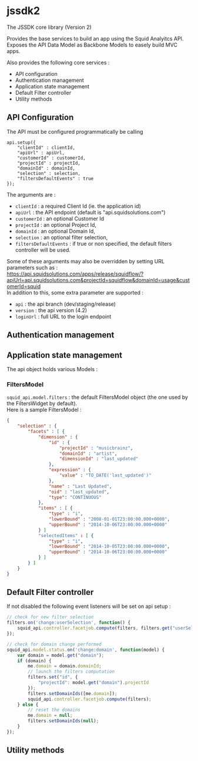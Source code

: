 jssdk2
======

The JSSDK core library (Version 2)

Provides the base services to build an app using the Squid Analyitcs API. 
Exposes the API Data Model as Backbone Models to easely build MVC apps.

Also provides the following core services :
* API configuration
* Authentication management
* Application state management
* Default Filter controller
* Utility methods

## API Configuration

The API must be configured programmatically be calling
```
api.setup({
    "clientId" : clientId,
	"apiUrl" : apiUrl,
	"customerId" : customerId,
    "projectId" : projectId,
    "domainId" : domainId,
    "selection" : selection,
    "filtersDefaultEvents" : true
});
```

The arguments are :  
* `clientId` : a required Client Id (ie. the application id)
* `apiUrl` : the API endpoint (default is "api.squidsolutions.com")
* `customerId` : an optional Customer Id
* `projectId` : an optional Project Id,
* `domainId` : an optional Domain Id,
* `selection` : an optional filter selection,
* `filtersDefaultEvents` : if true or non specified, the default filters controller will be used.

Some of these arguments may also be overridden by setting URL parameters such as :  
https://api.squidsolutions.com/apps/release/squidflow/?apiUrl=api.squidsolutions.com&projectId=squidflow&domainId=usage&customerId=squid  
In addition to this, some extra parameter are supported :  
* `api` : the api branch (dev/staging/release)
* `version` : the api version (4.2)
* `loginUrl` : full URL to the login endpoint


## Authentication management

## Application state management
The api object holds various Models :  

### FiltersModel
`squid_api.model.filters` : the default FiltersModel object (the one used by the FiltersWidget by default).  
Here is a sample FiltersModel :
```json
{
	"selection" : {
	    "facets" : [ {
	        "dimension" : {
	            "id" : {
	                "projectId" : "musicbrainz",
	                "domainId" : "artist",
	                "dimensionId" : "last_updated"
	            },
	            "expression" : {
	                "value" : "TO_DATE('last_updated')"
	            },
                "name" : "Last Updated",
                "oid" : "last_updated", 
                "type": "CONTINUOUS"
	        },
	        "items" : [ {
                "type" : "i",
                "lowerBound" : "2008-01-01T23:00:00.000+0000",
                "upperBound" : "2014-10-06T23:00:00.000+0000"
            } ]
	        "selectedItems" : [ {
	            "type" : "i",
	            "lowerBound" : "2014-10-05T23:00:00.000+0000",
	            "upperBound" : "2014-10-06T23:00:00.000+0000"
	        } ]
	    } ]
	}
}	
```
## Default Filter controller
If not disabled the following event listeners will be set on api setup :  

```javascript
// check for new filter selection
filters.on('change:userSelection', function() {
    squid_api.controller.facetjob.compute(filters, filters.get("userSelection"));
});

// check for domain change performed
squid_api.model.status.on('change:domain', function(model) {
    var domain = model.get("domain");
    if (domain) {
        me.domain = domain.domainId;
        // launch the filters computation
        filters.set("id", {
            "projectId": model.get("domain").projectId
        });
        filters.setDomainIds([me.domain]);
        squid_api.controller.facetjob.compute(filters);
    } else {
        // reset the domains
        me.domain = null;
        filters.setDomainIds(null);
    }
});
```

## Utility methods

